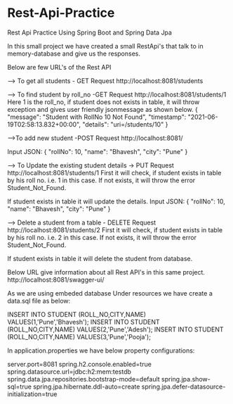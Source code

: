 # Rest-Api-Practice
Rest Api Practice Using Spring Boot and Spring Data Jpa

In this small project we have created a small RestApi's that talk to in memory-database and give us the responses.

Below are few URL's of the Rest API

--> To get all students - GET Request
http://localhost:8081/students

--> To find student by roll_no -GET Request
http://localhost:8081/students/1
Here 1 is the roll_no, if student does not exists in table, it will throw exception and gives user friendly jsonmessage as shown below.
{
"message": "Student with RollNo 10 Not Found",
"timestamp": "2021-06-19T02:58:13.832+00:00",
"details": "uri=/students/10"
}


-->To add new student -POST Request
http://localhost:8081/

Input JSON:
{
"rollNo": 10,
"name": "Bhavesh",
"city": "Pune"
}

--> To Update the existing student details -> PUT Request
http://localhost:8081/students/1
First it will check, if student exists in table by his roll no. i.e. 1 in this case.
If not exists, it will throw the error Student_Not_Found.

If student exists in table it will update the details.
Input JSON:
{
"rollNo": 10,
"name": "Bhavesh",
"city": "Pune"
}

--> Delete a student from a table - DELETE Request
http://localhost:8081/students/2
First it will check, if student exists in table by his roll no. i.e. 2 in this case.
If not exists, it will throw the error Student_Not_Found.

If student exists in table it will delete the student from database.

Below URL give information about all Rest API's in this same project.
http://localhost:8081/swagger-ui/


As we are using embeded database 
Under resources we have create a data.sql file as below:

INSERT INTO STUDENT (ROLL_NO,CITY,NAME) VALUES(1,'Pune','Bhavesh');
INSERT INTO STUDENT (ROLL_NO,CITY,NAME) VALUES(2,'Pune','Adesh');
INSERT INTO STUDENT (ROLL_NO,CITY,NAME) VALUES(3,'Pune','Pooja');

In application.properties we have below property configurations:

server.port=8081
spring.h2.console.enabled=true
spring.datasource.url=jdbc:h2:mem:testdb
spring.data.jpa.repositories.bootstrap-mode=default
spring.jpa.show-sql=true
spring.jpa.hibernate.ddl-auto=create
spring.jpa.defer-datasource-initialization=true
